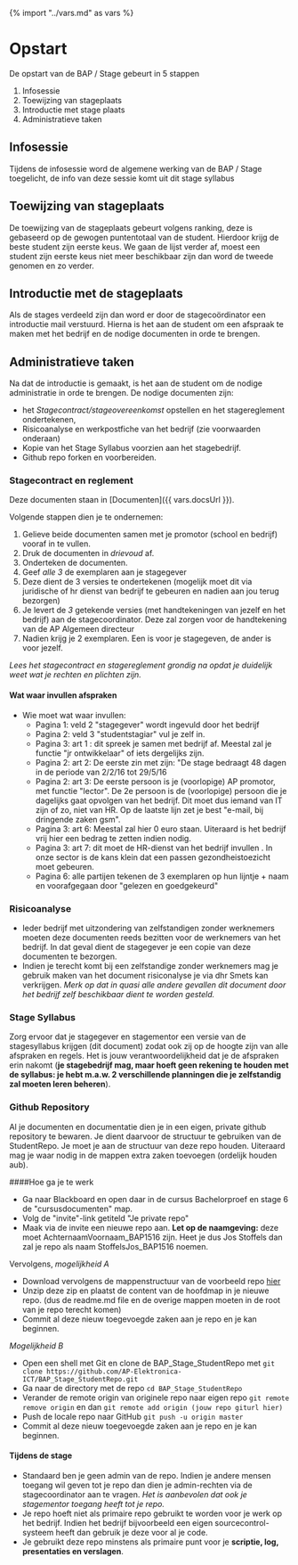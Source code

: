 {% import "../vars.md" as vars %}
# Opstart
De opstart van de BAP / Stage gebeurt in 5 stappen
1. Infosessie
2. Toewijzing van stageplaats
3. Introductie met stage plaats
4. Administratieve taken

## Infosessie
Tijdens de infosessie word de algemene werking van de BAP / Stage toegelicht,
de info van deze sessie komt uit dit stage syllabus

## Toewijzing van stageplaats
De toewijzing van de stageplaats gebeurt volgens ranking, deze is gebaseerd op
de gewogen puntentotaal van de student. Hierdoor krijg de beste student zijn
eerste keus. We gaan de lijst verder af, moest een student zijn eerste keus
niet meer beschikbaar zijn dan word de tweede genomen en zo verder.

## Introductie met de stageplaats
Als de stages verdeeld zijn dan word er door de stagecoördinator een
introductie mail verstuurd. Hierna is het aan de student om een afspraak te
maken met het bedrijf en de nodige documenten in orde te brengen.

## Administratieve taken
Na dat de introductie is gemaakt, is het aan de student om de nodige
administratie in orde te brengen. De nodige documenten zijn: 

* het *Stagecontract/stageovereenkomst* opstellen en het stagereglement
  ondertekenen,
* Risicoanalyse en werkpostfiche van het bedrijf (zie voorwaarden onderaan)
* Kopie van het Stage Syllabus voorzien aan het stagebedrijf.
* Github repo forken en voorbereiden.


### Stagecontract en reglement
Deze documenten staan in [Documenten]({{ vars.docsUrl }}).

Volgende stappen dien je te ondernemen:
1. Gelieve beide documenten samen met je promotor (school en bedrijf) vooraf in
   te vullen. 
2. Druk de documenten in *drievoud* af.
3. Onderteken de documenten.
4. Geef *alle 3* de exemplaren aan je stagegever
5. Deze dient de 3 versies te ondertekenen (mogelijk moet dit via juridische of
   hr dienst van bedrijf te gebeuren en nadien aan jou terug bezorgen)
6. Je levert de *3* getekende versies (met handtekeningen van jezelf en het
   bedrijf) aan de stagecoordinator. Deze zal zorgen voor de handtekening van
   de AP Algemeen directeur
7. Nadien krijg je 2 exemplaren. Een is voor je stagegeven, de ander is voor
   jezelf.

*Lees het stagecontract en stagereglement grondig na opdat je duidelijk weet
wat je rechten en plichten zijn.*


#### Wat waar invullen afspraken
* Wie moet wat waar invullen:
  * Pagina 1: veld 2 "stagegever" wordt ingevuld door het bedrijf 
  * Pagina 2: veld 3 "studentstagiar" vul je zelf in.
  * Pagina 3: art 1 : dit spreek je samen met bedrijf af. Meestal zal je
    functie "jr ontwikkelaar" of iets dergelijks zijn. 
  * Pagina 2: art 2:  De eerste zin met zijn: "De stage bedraagt 48 dagen in de
    periode van 2/2/16 tot 29/5/16
  * Pagina 2: art 3: De eerste persoon is je (voorlopige) AP promotor, met
    functie "lector". De 2e persoon is de (voorlopige) persoon die je dagelijks
    gaat opvolgen van het bedrijf. Dit moet dus iemand van IT zijn of zo, niet van
    HR.  Op de laatste lijn zet je best "e-mail, bij dringende zaken gsm".
  * Pagina 3: art 6: Meestal zal hier 0 euro staan. Uiteraard is het bedrijf
    vrij hier een bedrag te zetten indien nodig. 
  * Pagina 3: art 7: dit moet de HR-dienst van het bedrijf invullen . In onze
    sector is de kans klein dat een passen gezondheistoezicht moet gebeuren.
  * Pagina 6: alle partijen tekenen de 3 exemplaren op hun lijntje + naam en
    voorafgegaan door "gelezen en goedgekeurd"

### Risicoanalyse
* Ieder bedrijf met uitzondering van zelfstandigen zonder werknemers moeten deze documenten reeds bezitten voor de werknemers van het bedrijf. In dat geval dient de stagegever je een copie van deze documenten te bezorgen.
* Indien je terecht komt bij een zelfstandige zonder werknemers mag je gebruik maken van het document risiconalyse je via dhr Smets kan verkrijgen. *Merk op dat in quasi alle andere gevallen dit document door het bedrijf zelf beschikbaar dient te worden gesteld.*

### Stage Syllabus
Zorg ervoor dat je stagegever en stagementor een versie van de stagesyllabus
krijgen (dit document) zodat ook zij op de hoogte zijn van alle afspraken en
regels.  Het is jouw verantwoordelijkheid dat je de afspraken erin nakomt (**je
stagebedrijf mag, maar hoeft geen rekening te houden met de syllabus: je hebt
m.a.w. 2 verschillende planningen die je zelfstandig zal moeten leren
beheren**).

### Github Repository
Al je documenten en documentatie dien je in een eigen, private github repository te bewaren. Je dient daarvoor de structuur te gebruiken van de StudentRepo.
Je moet je aan de structuur van deze repo houden. Uiteraard mag je waar nodig in de mappen extra zaken toevoegen (ordelijk houden aub).

####Hoe ga je te werk
* Ga naar Blackboard en open daar in de cursus Bachelorproef en stage 6 de "cursusdocumenten" map.
* Volg de "invite"-link getiteld "Je private repo"
* Maak via de invite een nieuwe repo aan. **Let op de naamgeving:** deze moet AchternaamVoornaam_BAP1516 zijn. Heet je dus Jos Stoffels dan zal je repo als naam StoffelsJos_BAP1516 noemen.

Vervolgens, *mogelijkheid A*
* Download vervolgens de mappenstructuur van de voorbeeld repo [hier](https://github.com/AP-Elektronica-ICT/BAP_Stage_StudentRepo/archive/master.zip)
* Unzip deze zip en plaatst de content van de hoofdmap in je nieuwe repo. (dus de readme.md file en de overige mappen moeten in de root van je repo terecht komen)
* Commit al deze nieuw toegevoegde zaken aan je repo en je kan beginnen.

*Mogelijkheid B*

* Open een shell met Git en clone de BAP_Stage_StudentRepo met 
`git clone https://github.com/AP-Elektronica-ICT/BAP_Stage_StudentRepo.git`
* Ga naar de directory met de repo
`cd BAP_Stage_StudentRepo`
* Verander de remote origin van originele repo naar eigen repo
`git remote remove origin` en dan 
`git remote add origin (jouw repo giturl hier)`
* Push de locale repo naar GitHub 
`git push -u origin master`
* Commit al deze nieuw toegevoegde zaken aan je repo en je kan beginnen.

 
#### Tijdens de stage
* Standaard ben je geen admin van de repo. Indien je andere mensen toegang wil geven tot je repo dan dien je admin-rechten via de stagecoordinator aan te vragen. *Het is aanbevolen dat ook je stagementor toegang heeft tot je repo.*
* Je repo hoeft niet als primaire repo gebruikt te worden voor je werk op het bedrijf. Indien het bedrijf bijvoorbeeld een eigen sourcecontrol-systeem heeft dan gebruik je deze voor al je code. 
* Je gebruikt deze repo minstens als primaire punt voor je **scriptie, log, presentaties en verslagen**.
